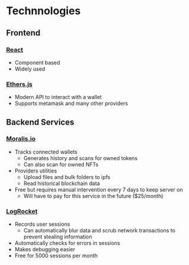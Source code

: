 # Technnologies

## Frontend
### [React](https://reactjs.org/)
* Component based
* Widely used
### [Ethers.js](https://docs.ethers.io/v5/)
* Modern API to interact with a wallet
* Supports metamask and many other providers

## Backend Services
### [Moralis.io](https://moralis.io/)
* Tracks connected wallets
  * Generates history and scans for owned tokens
  * Can also scan for owned NFTs
* Providers utilities
  * Upload files and bulk folders to ipfs
  * Read historical blockchain data
* Free but requires manual intervention every 7 days to keep server on
  * Will have to pay for this service in the future ($25/month)
### [LogRocket](https://logrocket.com/)
* Records user sessions
  * Can automatically blur data and scrub network transactions to prevent stealing information
* Automatically checks for errors in sessions
* Makes debugging easier
* Free for 5000 sessions per month